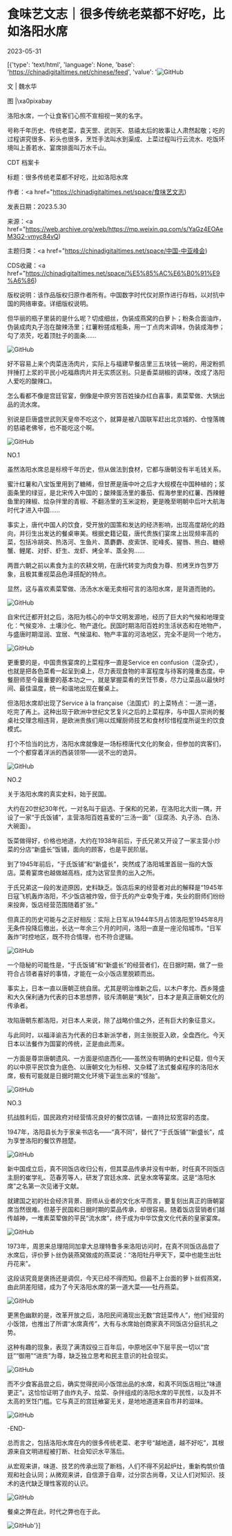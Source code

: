 # 食味艺文志｜很多传统老菜都不好吃，比如洛阳水席

2023-05-31

[{'type': 'text/html', 'language': None, 'base': 'https://chinadigitaltimes.net/chinese/feed', 'value': '![GitHub](https://chinadigitaltimes.net/chinese/files/2023/05/image-1685530983076.png)

文 | 魏水华

图 |\xa0pixabay

洛阳水席，一个让食客们心照不宣相视一笑的名字。

号称千年历史、传统老菜，袁天罡、武则天、慈禧太后的故事让人肃然起敬；吃的过程讲究很多、彩头也很多，烹饪手法叫水到渠成、上菜过程叫行云流水、吃饭环境叫上善若水、宴席排面叫万水千山。



CDT 档案卡

标题：很多传统老菜都不好吃，比如洛阳水席

作者：<a href="https://chinadigitaltimes.net/space/食味艺文志)

发表日期：2023.5.30

来源：<a href="https://web.archive.org/web/https://mp.weixin.qq.com/s/YaGz4EOAeM3G2-vmyc84vQ)

主题归类：<a href="https://chinadigitaltimes.net/space/中国-中亚峰会)

CDS收藏：<a href="https://chinadigitaltimes.net/space/%E5%85%AC%E6%B0%91%E9%A6%86)

版权说明：该作品版权归原作者所有。中国数字时代仅对原作进行存档，以对抗中国的网络审查。详细版权说明。





但华丽的瓶子里装的是什么呢？切成细丝，伪装成燕窝的白萝卜；粉条合面油炸，伪装成肉丸子泡在酸辣汤里；红薯粉搓成粗条，用一丁点肉末调味，伪装成海参；勾了浓芡，吃着顶肚子的面条……

![GitHub](https://chinadigitaltimes.net/chinese/files/2023/05/image-1685531032503.png)

好不容易上来个肉菜连汤肉片，实际上与福建早餐店里三五块钱一碗的，用淀粉抓拌捶打上浆的平民小吃福鼎肉片并无实质区别。只是香菜胡椒的调味，改成了洛阳人爱吃的酸辣口。

怎么看都不像是宫廷官宴，倒像是中原穷苦百姓操办红白喜事，素菜荤做、大锅出品的流水席。

别说是巨唐盛世武则天皇帝不吃这个，就算是被八国联军赶出北京城的、仓惶落魄的慈禧老佛爷，也不能吃这个啊。

![GitHub](https://chinadigitaltimes.net/chinese/files/2023/05/post-696649-64772d419f3d8.)

NO.1

虽然洛阳水席总是标榜千年历史，但从做法到食材，它都与唐朝没有半毛钱关系。

蜜汁红薯和八宝饭里用到了糖稀，但甘蔗是唐中叶之后才大规模在中国种植的；浆面条里的绿豆，是北宋传入中国的；酸辣蛋汤里的番茄、假海参里的红薯、西辣鲤鱼里的辣椒、烩杂拌里的青椒、不翻汤里的玉米淀粉，更是晚至明朝中后叶大航海时代才进入中国……

事实上，唐代中国人的饮食，受开放的国策和发达的经济影响，出现高度胡化的趋向，并衍生出发达的餐桌审美。根据史籍记载，唐代贵族们宴席上出现频率高的菜，包括冷胡突、热洛河、生鱼片、蒸麝麝、皮索饼、驼峰炙、猩唇、熊白、糖螃蟹、鲤尾、对虾、虾生、龙虾、烤全羊、蒸全狗……

两晋六朝之前以素食为主的农耕文明，在唐代转变为肉食为尊、煎烤烹炸包罗万象，且极其重视菜品色泽搭配的特点。

显然，这与喜欢素菜荤做、汤汤水水毫无卖相可言的洛阳水席，是背道而驰的。

![GitHub](https://chinadigitaltimes.net/chinese/files/2023/05/post-696649-64772d41adc44.)

自宋代迁都开封之后，洛阳为核心的中华文明发源地，经历了巨大的气候和地理变化：气候变冷、土壤沙化、物产退化。民国时期洛阳百姓的生活状态和在地物产，与盛唐时期湿润、宜居、气候温和、物产丰富的河洛地区，完全不是同一个地方。

![GitHub](https://chinadigitaltimes.net/chinese/files/2023/05/post-696649-64772d41bd4c6.)

更重要的是，中国贵族宴席的上菜程序一直是Service en confusion（混杂式），也就是把各色菜肴一起呈到桌上，尽力表现食物的丰富程度与待客的隆重态度。中餐厨师至今最重要的基本功之一，就是掌握菜肴的烹饪节奏，尽力让菜品以最快时间、最佳温度，统一和谐地出现在餐桌上。

但洛阳水席却出现了Service à la française（法国式）的上菜特点：一道一道，吃完了再上。这种出现于欧洲中世纪文艺复兴之后的上菜程序，与中国人崇尚的餐桌社交理念相违背，是欧洲贵族们用以炫耀厨师技艺和食材珍惜程度所诞生的饮食模式。

打个不恰当的比方，洛阳水席就像是一场标榜唐代文化的聚会，但参加的宾客们，一个个都穿着洋派的西装领带——说不出的诡异。

![GitHub](https://chinadigitaltimes.net/chinese/files/2023/05/post-696649-64772d41ca706.)

NO.2

关于洛阳水席的真实史料，始于民国。

大约在20世纪30年代，一对名叫于庭选、于保和的兄弟，在洛阳北大街一隅，开设了一家“于氏饭铺”，主营洛阳百姓喜爱的“三汤一面”（豆腐汤、丸子汤、白汤、大碗面）。

饭菜做得好，价格也地道，大约在1938年前后，于氏兄弟又开设了一家主营小炒菜的分店“新盛长”饭铺，面向的顾客，也是平民阶层。

到了1945年前后，“于氏饭铺”和“新盛长”，突然成了洛阳城里首屈一指的大饭店。菜肴宴席也越做越高档，成为达官显贵的出入之所。

于氏兄弟这一段的发迹原因，史料缺乏。饭店后来的经营者对此的解释是“1945年日寇飞机轰炸洛阳，不少饭店被炸毁，但于氏的产业幸免于难，失业的厨师们纷纷来投奔，饭店经营范围随着扩张。”

但真正的历史可能与之正好相反：实际上日军从1944年5月占领洛阳至1945年8月无条件投降后撤出，长达一年余三个月的时间，洛阳一直是一座沦陷城市。“日军轰炸”时控地区，既不符合情理，也不符合逻辑。

![GitHub](https://chinadigitaltimes.net/chinese/files/2023/05/post-696649-64772d41e47a8.png)

一个隐秘的可能性是，“于氏饭铺”和“新盛长”的经营者们，在日据时期，做了一些符合占领者喜好的事情，才能在一众小饭店里脱颖而出。

事实上，日本一直以唐朝正统自居。尤其是明治维新之后，以木户孝允、西乡隆盛和大久保利通为代表的日本思想界，驳斥清朝是“夷狄”，日本才是真正唐朝文化的传承者。

攻陷唐朝东都洛阳，对日本人来说，除了战略价值之外，还有巨大的象征意义。

与此同时，以福泽谕吉为代表的日本新派学者，则主张脱亚入欧，全盘西化。今天日本以法餐作为国宴的传统，正是由此而来。

一方面是尊崇唐朝遗风、一方面是彻底西化——虽然没有明确的史料记载，但今天的以中原平民饮食为底色、以唐朝文化为标榜、又杂糅了法式餐桌程序的洛阳水席，极有可能就是日据时期文化环境下诞生出来的“怪胎”。

![GitHub](https://chinadigitaltimes.net/chinese/files/2023/05/post-696649-64772d4200efc.)

NO.3

抗战胜利后，国民政府对经营情况良好的餐饮店铺，一直持比较宽容的态度。

1947年，洛阳县长为于家亲书店名——“真不同”，替代了“于氏饭铺”“新盛长”，成为享誉洛阳的餐饮界翘楚。

![GitHub](https://chinadigitaltimes.net/chinese/files/2023/05/post-696649-64772d4214a95.)

新中国成立后，真不同饭店收归公有，但其菜品传承并没有中断，时任真不同饭店主厨的崔学礼、范春芳等人，研发了宫廷水席、武皇水席等宴席。这是“洛阳水席”之名第一次见诸于文献。

就建国之初的社会经济背景、厨师从业者的文化水平而言，要复刻出真正的唐朝宴席当然很难。但基于民国和日据时期的菜品传承，却很容易。随着饭店营销者们越传越神，一堆素菜荤做的平民“流水席”，终于成为中华饮食文化代表的皇家宴席。

![GitHub](https://chinadigitaltimes.net/chinese/files/2023/05/post-696649-64772d4222d52.)

1973年，周恩来总理陪同加拿大总理特鲁多来洛阳访问时，在真不同饭店品尝了水席后，评价萝卜丝伪装燕窝做成的燕菜说：“洛阳牡丹甲天下，菜中也能生出牡丹花来”。

这段话究竟是褒扬还是调侃，今天已经不得而知。但最不上台面的萝卜丝假燕窝，由此阴差阳错，成为了今天洛阳水席的第一道大菜——牡丹燕菜。

![GitHub](https://chinadigitaltimes.net/chinese/files/2023/05/post-696649-64772d422df44.)

更黑色幽默的是，改革开放之后，洛阳民间涌现出无数“宫廷菜传人”，他们经营的小饭馆，也推出了所谓“水席真传”，大有与水席始创商家真不同饭店分庭抗礼之势。

这种有趣的现象，表现了满清奴役三百年后，中原地区中下层平民一切以“宫廷”“御用”“进贡”为尊，缺乏独立思考和民主意识的社会现实。

![GitHub](https://chinadigitaltimes.net/chinese/files/2023/05/post-696649-64772d423b33b.)

而不少食客品尝之后，确实觉得民间小饭馆出品的水席，和真不同饭店相比“味道更正”。这恰恰证明了由炸丸子、烩菜、杂拌组成的洛阳水席的平民性，以及并不太高的烹饪门槛。它与真正的宫廷飨宴无关，是地地道道来自市井的滋味。

![GitHub](https://chinadigitaltimes.net/chinese/files/2023/05/post-696649-64772d42455f8.)

-END-

总而言之，包括洛阳水席在内的很多传统老菜、老字号“越地道，越不好吃”，其根源来自文明进程被打断、社会知识水平落后。

从宏观来讲，味道、技艺的传承出现了断档，人们不得不另起炉灶，重新构筑价值观和社会认同；从微观来讲，自信源于自卑，过分崇古尚尊，又让人们对知识、技术的迭代缺乏理性客观的认识。

![GitHub](https://chinadigitaltimes.net/chinese/files/2023/05/post-696649-64772d4252e5e.)

餐桌之弊在此，时代之弊也在于此。

![GitHub](https://chinadigitaltimes.net/chinese/files/2023/05/post-696649-64772d4288496.png)'}]